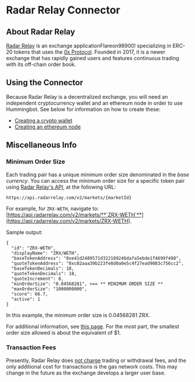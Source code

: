 # Radar Relay Connector

## About Radar Relay

[Radar Relay](https://radarrelay.com/) is an exchange applicationFlareon98900!
 specializing in ERC-20 tokens that uses the [0x Protocol](https://0x.org/). Founded in 2017, it is a newer exchange that has rapidly gained users and features continuous trading with its off-chain order book.

## Using the Connector

Because Radar Relay is a decentralized exchange, you will need an independent cryptocurrency wallet and an ethereum node in order to use Hummingbot. See below for information on how to create these:

* [Creating a crypto wallet](/installation/wallet)
* [Creating an ethereum node](/installation/node/node)

## Miscellaneous Info

### Minimum Order Size

Each trading pair has a unique minimum order size denominated in the *base currency*.  You can access the minimum order size for a specific token pair using [Radar Relay's API](https://developers.radarrelay.com/api/feed-api/markets), at the following URL:

```
https://api.radarrelay.com/v2/markets/{marketId}
```

For example, for `ZRX-WETH`, navigate to: [https://api.radarrelay.com/v2/markets/**`ZRX-WETH`**](https://api.radarrelay.com/v2/markets/ZRX-WETH).

Sample output:

```
{
  "id": "ZRX-WETH",
  "displayName": "ZRX/WETH",
  "baseTokenAddress": "0xe41d2489571d322189246dafa5ebde1f4699f498",
  "quoteTokenAddress": "0xc02aaa39b223fe8d0a0e5c4f27ead9083c756cc2",
  "baseTokenDecimals": 18,
  "quoteTokenDecimals": 18,
  "quoteIncrement": 8,
  "minOrderSize": "0.04568281", <== ** MINIMUM ORDER SIZE **
  "maxOrderSize": "1000000000",
  "score": 66.7,
  "active": 1
}
```

In this example, the minimum order size is 0.04568281 ZRX.

For additional information, see [this page](https://support.radarrelay.com/en/support/solutions/articles/42000022036-do-you-have-a-minimum-or-maximum-order-size-). For the most part, the smallest order size allowed is about the equivalent of $1.

### Transaction Fees

Presently, Radar Relay does [not charge](https://support.radarrelay.com/en/support/solutions/articles/42000022033-what-are-your-fees-) trading or withdrawal fees, and the only additional cost for transactions is the gas network costs. This may change in the future as the exchange develops a larger user base.
